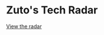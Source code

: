 # Zuto's Tech Radar

[View the radar](https://radar.thoughtworks.com/?sheetId=https%3A%2F%2Fraw.githubusercontent.com%2Fcarloan4u%2Ftech-radar%2Fmaster%2Fradar.csv)
